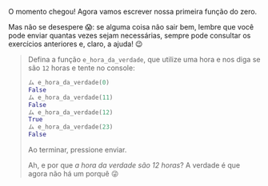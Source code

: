 O momento chegou! Agora vamos escrever nossa primeira função do zero.

Mas não se desespere :scream:: se alguma coisa não sair bem, lembre que você pode enviar quantas vezes sejam necessárias, sempre pode consultar os exercícios anteriores e, claro, a ajuda! :wink:


> Defina a função `e_hora_da_verdade`, que utilize uma hora e nos diga se são  `12` horas e tente no console:
>
> ```python
> ム e_hora_da_verdade(0)
> False
> ム e_hora_da_verdade(11)
> False
> ム e_hora_da_verdade(12)
> True
> ム e_hora_da_verdade(23)
> False
> ```
>
> Ao terminar, pressione enviar.
>
> Ah, e por que _a hora da verdade são 12 horas_? A verdade é que agora não há um porquê :stuck_out_tongue_winking_eye:
>

